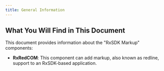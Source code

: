 ```yaml
---
title: General Information
---
```


## What You Will Find in This Document

This document provides information about the "RxSDK Markup" components:

- **RxRedCOM**: This component can add markup, also known as redline, support to an RxSDK-based application.
